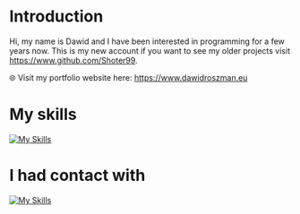# Introduction

Hi, my name is Dawid and I have been interested in programming for a few years now.
This is my new account if you want to see my older projects visit https://www.github.com/Shoter99. 

🌐 Visit my portfolio website here: https://www.dawidroszman.eu

# My skills

[![My Skills](https://skillicons.dev/icons?i=vim,js,html,css,ts,tailwind,py,flask,bash,mysql,git,linux,react)](https://skillicons.dev)

# I had contact with

[![My Skills](https://skillicons.dev/icons?i=django,arduino,cs,dart,flutter,php,unity,godot)](https://skillicons.dev)
